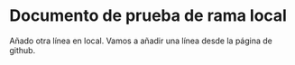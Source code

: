 # Documento de prueba de rama local

Añado otra línea en local.
Vamos a añadir una línea desde la página de github.

